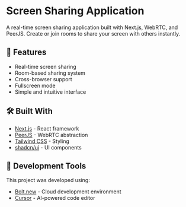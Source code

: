 # Screen Sharing Application

A real-time screen sharing application built with Next.js, WebRTC, and PeerJS. Create or join rooms to share your screen with others instantly.

## 🚀 Features

-   Real-time screen sharing
-   Room-based sharing system
-   Cross-browser support
-   Fullscreen mode
-   Simple and intuitive interface

## 🛠️ Built With

-   [Next.js](https://nextjs.org/) - React framework
-   [PeerJS](https://peerjs.com/) - WebRTC abstraction
-   [Tailwind CSS](https://tailwindcss.com/) - Styling
-   [shadcn/ui](https://ui.shadcn.com/) - UI components

## 🔧 Development Tools

This project was developed using:

-   [Bolt.new](https://bolt.new) - Cloud development environment
-   [Cursor](https://cursor.sh/) - AI-powered code editor
